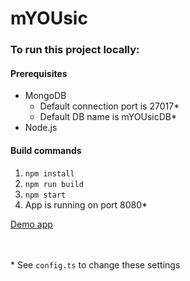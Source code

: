 # mYOUsic

### To run this project locally:

#### Prerequisites

* MongoDB
    * Default connection port is 27017*
    * Default DB name is mYOUsicDB*
* Node.js

#### Build commands

1. `npm install`
2. `npm run build`
3. `npm start`
4. App is running on port 8080*

<a href="https://myousicapp.onrender.com/">
    Demo app
</a>

<br></br>
\* See `config.ts` to change these settings